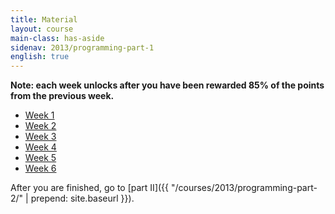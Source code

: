 ```yaml
---
title: Material
layout: course
main-class: has-aside
sidenav: 2013/programming-part-1
english: true
---
```

**Note: each week unlocks after you have been rewarded 85% of the points from the previous week.**

- [Week 1](http://mooc.cs.helsinki.fi/programming-part1/material-2013/week-1)
- [Week 2](http://mooc.cs.helsinki.fi/programming-part1/material-2013/week-2)
- [Week 3](http://mooc.cs.helsinki.fi/programming-part1/material-2013/week-3)
- [Week 4](http://mooc.cs.helsinki.fi/programming-part1/material-2013/week-4)
- [Week 5](http://mooc.cs.helsinki.fi/programming-part1/material-2013/week-5)
- [Week 6](http://mooc.cs.helsinki.fi/programming-part1/material-2013/week-6)

After you are finished, go to [part II]({{ "/courses/2013/programming-part-2/" | prepend: site.baseurl }}).